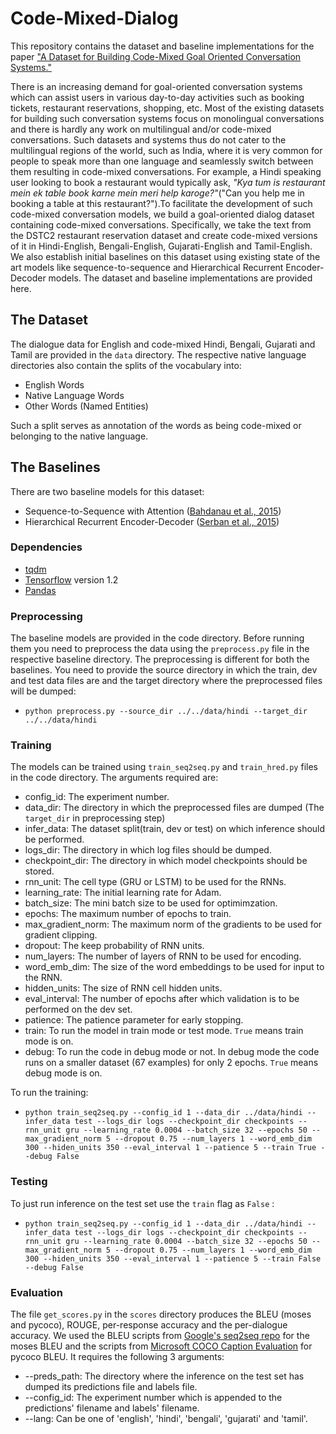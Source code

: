 # Code-Mixed-Dialog
This repository contains the dataset and baseline implementations for the paper ["A Dataset for Building Code-Mixed Goal Oriented Conversation Systems."](https://arxiv.org/abs/1806.05997)

There is an increasing demand for goal-oriented conversation systems which can assist users in various day-to-day activities such as booking tickets, restaurant reservations, shopping, etc. Most of the existing datasets for building such conversation systems focus on monolingual conversations and there is hardly any work on multilingual and/or code-mixed conversations. Such datasets and systems thus do not cater to the multilingual regions of the world, such as India, where it is very common for people to speak more than one language and seamlessly switch between them resulting in code-mixed conversations. For example, a Hindi speaking user looking to book a restaurant would typically ask, *"Kya tum is restaurant mein ek table book karne mein meri help karoge?"*("Can you help me in booking a table at this restaurant?").To facilitate the development of such code-mixed conversation models, we build a goal-oriented dialog dataset containing code-mixed conversations. Specifically, we take the text from the DSTC2 restaurant reservation dataset and create code-mixed versions of it in Hindi-English, Bengali-English, Gujarati-English and Tamil-English. We also establish initial baselines on this dataset using existing state of the art models like sequence-to-sequence and Hierarchical Recurrent Encoder-Decoder models. The dataset and baseline implementations are provided here.

## The Dataset
The dialogue data for English and code-mixed Hindi, Bengali, Gujarati and Tamil are provided in the `data` directory. The respective native language directories also contain the splits of the vocabulary into:
* English Words
* Native Language Words
* Other Words (Named Entities)

Such a split serves as annotation of the words as being code-mixed or belonging to the native language.

## The Baselines
There are two baseline models for this dataset:
* Sequence-to-Sequence with Attention ([Bahdanau et al., 2015](https://arxiv.org/pdf/1409.0473.pdf))
* Hierarchical Recurrent Encoder-Decoder ([Serban et al., 2015](https://arxiv.org/pdf/1507.04808.pdf))

### Dependencies
* [tqdm](https://github.com/tqdm/tqdm)
* [Tensorflow](https://www.tensorflow.org/) version 1.2
* [Pandas](https://pandas.pydata.org/)

### Preprocessing
The baseline models  are provided in the code directory. Before running them you need to preprocess the data using the `preprocess.py` file in the respective baseline directory. The preprocessing is different for both the baselines. You need to provide the source directory in which the train, dev and test data files are and the target directory where the preprocessed files will be dumped:

* `python preprocess.py --source_dir ../../data/hindi --target_dir ../../data/hindi`

### Training

The models can be trained using `train_seq2seq.py` and `train_hred.py` files in the code directory. The arguments required are:
* config_id: The experiment number.
* data_dir: The directory in which the preprocessed files are dumped (The `target_dir` in preprocessing step)
* infer_data: The dataset split(train, dev or test) on which inference should be performed.
* logs_dir: The directory in which log files should be dumped.
* checkpoint_dir: The directory in which model checkpoints should be stored.
* rnn_unit: The cell type (GRU or LSTM) to be used for the RNNs.
* learning_rate: The initial learning rate for Adam.
* batch_size: The mini batch size to be used for optimimzation.
* epochs: The maximum number of epochs to train.
* max_gradient_norm: The maximum norm of the gradients to be used for gradient clipping.
* dropout: The keep probability of RNN units.
* num_layers: The number of layers of RNN to be used for encoding.
* word_emb_dim: The size of the word embeddings to be used for input to the RNN.
* hidden_units: The size of RNN cell hidden units.
* eval_interval: The number of epochs after which validation is to be performed on the dev set.
* patience: The patience parameter for early stopping.
* train: To run the model in train mode or test mode. `True` means train mode is on.
* debug: To run the code in debug mode or not. In debug mode the code runs on a smaller dataset (67 examples) for only 2 epochs. `True` means debug mode is on.

To run the training:
* `python train_seq2seq.py --config_id 1 --data_dir ../data/hindi --infer_data test --logs_dir logs --checkpoint_dir checkpoints --rnn_unit gru --learning_rate 0.0004 --batch_size 32 --epochs 50 --max_gradient_norm 5 --dropout 0.75 --num_layers 1 --word_emb_dim 300 --hiden_units 350 --eval_interval 1 --patience 5 --train True --debug False`

### Testing
To just run inference on the test set use the `train` flag as `False` : 
* `python train_seq2seq.py --config_id 1 --data_dir ../data/hindi --infer_data test --logs_dir logs --checkpoint_dir checkpoints --rnn_unit gru --learning_rate 0.0004 --batch_size 32 --epochs 50 --max_gradient_norm 5 --dropout 0.75 --num_layers 1 --word_emb_dim 300 --hiden_units 350 --eval_interval 1 --patience 5 --train False --debug False`

### Evaluation
The file `get_scores.py` in the `scores` directory produces the BLEU (moses and pycoco), ROUGE, per-response accuracy and the per-dialogue accuracy. We used the BLEU scripts from [Google's seq2seq repo](https://github.com/google/seq2seq/tree/master/seq2seq/metrics) for the moses BLEU and the scripts from [Microsoft COCO Caption Evaluation](https://github.com/tylin/coco-caption/tree/master/pycocoevalcap) for pycoco BLEU. It requires the following 3 arguments:
* --preds_path: The directory where the inference on the test set has dumped its predictions file and labels file.
* --config_id: The experiment number which is appended to the predictions' filename and labels' filename.
* --lang: Can be one of 'english', 'hindi', 'bengali', 'gujarati' and 'tamil'.


